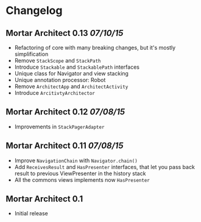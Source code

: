 # Changelog

## Mortar Architect 0.13 *07/10/15*

 * Refactoring of core with many breaking changes, but it's mostly simplification
 * Remove `StackScope` and `StackPath`
 * Introduce `Stackable` and `StackablePath` interfaces
 * Unique class for Navigator and view stacking
 * Unique annotation processor: Robot
 * Remove `ArchitectApp` and `ArchitectActivity`
 * Introduce `ArcitivtyArchitector`


## Mortar Architect 0.12 *07/08/15*

 * Improvements in `StackPagerAdapter`


## Mortar Architect 0.11 *07/08/15*

 * Improve `NavigationChain` with `Navigator.chain()`
 * Add `ReceivesResult` and `HasPresenter` interfaces, that let you pass back result to previous ViewPresenter in the history stack
 * All the commons views implements now `HasPresenter`


## Mortar Architect 0.1 

- Initial release